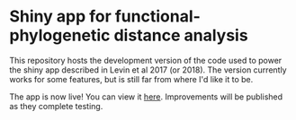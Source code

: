 # Shiny app for functional-phylogenetic distance analysis

This repository hosts the development version of the code used to power the shiny app described in Levin et al 2017 (or 2018). The version currently works for some features, but is still far from where I'd like it to be. 

The app is now live! You can view it [here](https://sam-levin.shinyapps.io/Invasives_FPD/). Improvements will be published as they complete testing.